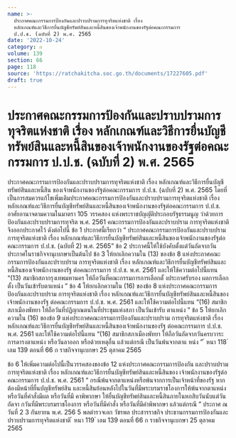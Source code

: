 ```yaml
---
name: >-
  ประกาศคณะกรรมการป้องกันและปราบปรามการทุจริตแห่งชาติ เรื่อง
  หลักเกณฑ์และวิธีการยื่นบัญชีทรัพย์สินและหนี้สินของเจ้าพนักงานของรัฐต่อคณะกรรมการ
  ป.ป.ช. (ฉบับที่ 2) พ.ศ. 2565
date: '2022-10-24'
category: ก
volume: 139
section: 66
page: 118
source: 'https://ratchakitcha.soc.go.th/documents/17227605.pdf'
draft: true
---
```


# ประกาศคณะกรรมการป้องกันและปราบปรามการทุจริตแห่งชาติ เรื่อง หลักเกณฑ์และวิธีการยื่นบัญชีทรัพย์สินและหนี้สินของเจ้าพนักงานของรัฐต่อคณะกรรมการ ป.ป.ช. (ฉบับที่ 2) พ.ศ. 2565

ประกาศคณะกรรมการป้องกันและปราบปรามการทุจริตแห่งชาติ เรื่อง หลักเกณฑ์และวิธีการยื่นบัญชีทรัพย์สินและหนี้สิน ของเจ้าพนักงานของรัฐต่อคณะกรรมการ ป.ป.ช. (ฉบับที่ 2) พ.ศ. 2565 โดยที่เป็นการสมควรแก้ไขเพิ่มเติมประกาศคณะกรรมการป้องกันและปราบปรามการทุจริตแห่งชาติ เรื่อง หลักเกณฑ์และวิธีการยื่นบัญชีทรัพย์สินและหนี้สินของเจ้าพนักงานของรัฐต่อคณะกรรมการ ป.ป.ช. อาศัยอานาจตามความในมาตรา 105 วรรคสอง แห่งพระราชบัญญัติประกอบรัฐธรรมนูญ ว่าด้วยการป้องกันและปราบปรามการทุจริต พ.ศ. 2561 คณะกรรมการป้องกันและปราบปราม การทุจริตแห่งชาติจึงออกประกาศไว้ ดังต่อไปนี้ ข้อ 1 ประกาศนี้เรียกว่า “ ประกาศคณะกรรมการป้องกันและปราบปรามการทุจริตแห่งชาติ เรื่อง หลักเกณฑ์และวิธีการยื่นบัญชีทรัพย์สินและหนี้สินของเจ้าพนักงานของรัฐต่อคณะกรรมการ ป.ป.ช. (ฉบับที่ 2) พ.ศ. 2565” ข้อ 2 ประกาศนี้ให้ใช้บังคับตั้งแต่วันถัดจากวันประกาศในราชกิจจานุเบกษาเป็นต้นไป ข้อ 3 ให้ยกเลิกความใน (13) ของข้อ 8 แห่งประกาศคณะกรรมการป้องกันและปราบปราม การทุจริตแห่งชาติ เรื่อง หลักเกณฑ์และวิธีการยื่นบัญชีทรัพย์สินและหนี้สินของเจ้าพนักงานของรัฐ ต่อคณะกรรมการ ป.ป.ช. พ.ศ. 2561 และให้ใช้ความต่อไปนี้แทน “(13) สมาชิกสภากรุงเทพมหานคร ให้ถือวันที่คณะกรรมการการเลือกตั้ งประกาศรับรอง ผลการเลือกตั้ง เป็นวันเข้ารับตาแหน่ง ” ข้อ 4 ให้ยกเลิกความใน (16) ของข้อ 8 แห่งประกาศคณะกรรมการป้องกันและปราบปราม การทุจริตแห่งชาติ เรื่อง หลักเกณฑ์และวิธีการยื่นบัญชีทรัพย์สินและหนี้สินของเจ้าพนักงานของรัฐ ต่อคณะกรรมการ ป.ป.ช. พ.ศ. 2561 และให้ใช้ความต่อไปนี้แทน “(16) สมาชิกสภาเมืองพัทยา ให้ถือวันที่ปฏิญาณตนในที่ประชุมแห่งสภา เป็นวันเข้ารับ ตาแหน่ง ” ข้อ 5 ให้ยกเลิกความใน (16) ของข้อ 9 แห่งประกาศคณะกรรมการป้องกันและปราบปราม การทุจริตแห่งชาติ เรื่อง หลักเกณฑ์และวิธีการยื่นบัญชีทรัพย์สินและหนี้สินของเจ้าพนักงานของรัฐ ต่อคณะกรรมการ ป.ป.ช. พ.ศ. 2561 และให้ใช้ความต่อไปนี้แทน “(16) สมาชิกสภาเมืองพัทยา ให้ถือวันถัดจากวันครบวาระการดารงตาแหน่ง หรือวันลาออก หรือด้วยเหตุอื่น แล้วแต่กรณี เป็นวันพ้นจากตาแ หน่ง ” ้ หนา 118 ่ เลม 139 ตอนที่ 66 ก ราชกิจจานุเบกษา 25 ตุลาคม 2565

ข้อ 6 ให้เพิ่มความต่อไปนี้เป็นวรรคสองของข้อ 12 แห่งประกาศคณะกรรมการป้องกัน และปราบปรามการทุจริตแห่งชาติ เรื่อง หลักเกณฑ์และวิธีการยื่นบัญชีทรัพย์สินและหนี้สินของ เจ้าพนักงานของรัฐต่อคณะกรรมการ ป.ป.ช. พ.ศ. 2561 “ กรณีพ้นจากตาแหน่งหรือพ้นจากการเป็นเจ้าหน้าที่ของรัฐ หากต้องมีหน้าที่ยื่นบัญชีทรัพย์สิน และหนี้สินย้อนหลังไปในวันที่มีพระบรมราชโองการให้พ้นจากตาแหน่ง หรือวันที่คำสั่งมีผล หรือวันที่มี คาพิพากษา ให้ยื่นบัญชีทรัพย์สินและหนี้สินภายในหกสิบวันนับแต่วันถัดจา กวันที่มีพระบรมราชโองการ หรือวันที่มีคำสั่ง หรือวันที่มีคำพิพากษา แล้วแต่กรณี ” ประกาศ ณ วันที่ 2 3 กันยายน พ.ศ. 256 5 พลตำรวจเอก วัชรพล ประสารราชกิจ ประธานกรรมการป้องกันและปราบปรามการทุจริตแห่งชาติ ้ หนา 119 ่ เลม 139 ตอนที่ 66 ก ราชกิจจานุเบกษา 25 ตุลาคม 2565
